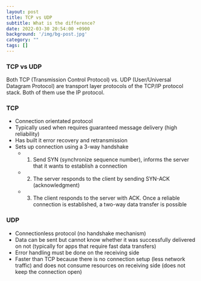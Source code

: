 ```yaml
---
layout: post
title: TCP vs UDP
subtitle: What is the difference?
date: 2022-03-30 20:54:00 +0900
background: '/img/bg-post.jpg'
category: ""
tags: []
---
```


### TCP vs UDP
Both TCP (Transmission Control Protocol) vs. UDP (User/Universal Datagram Protocol) are transport layer protocols of the TCP/IP protocol stack. Both of them use the IP protocol.

### TCP 
* Connection orientated protocol
* Typically used when requires guaranteed message delivery (high reliability)
* Has built it error recovery and retransmission
* Sets up connection using a 3-way handshake 
    * 1. Send SYN (synchronize sequence number), informs the server that it wants to establish a connection
    * 2. The server responds to the client by sending SYN-ACK (acknowledgment) 
    * 3. The client responds to the server with ACK. Once a reliable connection is established, a two-way data transfer is possible

### UDP
* Connectionless protocol (no handshake mechanism)
* Data can be sent but cannot know whether it was successfully delivered on not (typically for apps that require fast data transfers)
* Error handling must be done on the receiving side
* Faster than TCP because there is no connection setup (less network traffic) and does not consume resources on receiving side (does not keep the connection open)